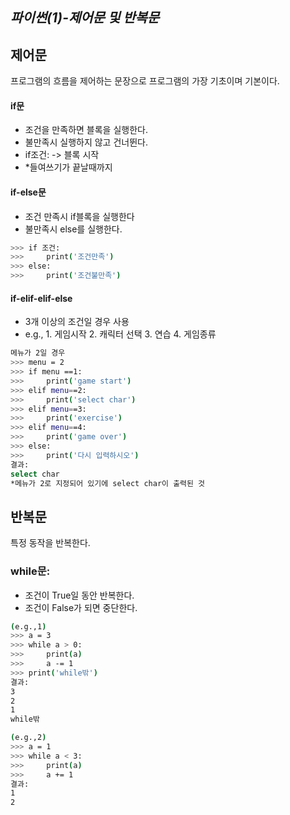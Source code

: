 ## _파이썬(1)-제어문 및 반복문_

## 제어문
프로그램의 흐름을 제어하는 문장으로 프로그램의 가장 기초이며 기본이다.

#### if문
- 조건을 만족하면 블록을 실행한다.
- 불만족시 실행하지 않고 건너뛴다.
- if조건: -> 블록 시작
- *들여쓰기가 끝날때까지

#### if-else문
- 조건 만족시 if블록을 실행한다
- 불만족시 else를 실행한다.
 ```sh
>>> if 조건:
>>>     print('조건만족')
>>> else:
>>>     print('조건불만족')
```

#### if-elif-elif-else
- 3개 이상의 조건일 경우 사용
-  e.g., 1. 게임시작 2. 캐릭터 선택 3. 연습 4. 게임종류
 ```sh
 메뉴가 2일 경우
>>> menu = 2
>>> if menu ==1:
>>>     print('game start')
>>> elif menu==2:
>>>     print('select char')
>>> elif menu==3:
>>>     print('exercise')
>>> elif menu==4:
>>>     print('game over')
>>> else:
>>>     print('다시 입력하시오')
결과:
select char
*메뉴가 2로 지정되어 있기에 select char이 출력된 것
```
## 반복문

특정 동작을 반복한다.

### while문:
- 조건이 True일 동안 반복한다.
- 조건이 False가 되면 중단한다.
```sh
(e.g.,1)
>>> a = 3
>>> while a > 0:
>>>     print(a)
>>>     a -= 1
>>> print('while밖')
결과:
3
2
1
while밖
```

```sh
(e.g.,2)
>>> a = 1
>>> while a < 3:
>>>     print(a)
>>>     a += 1
결과:
1
2
```

